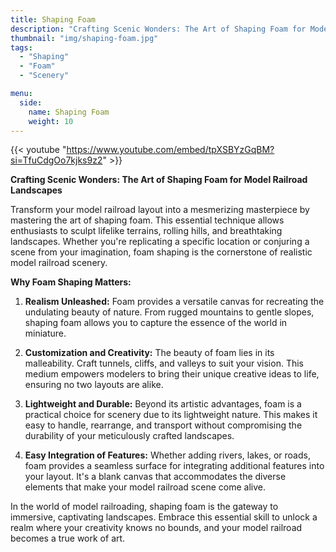 ```yaml
---
title: Shaping Foam
description: "Crafting Scenic Wonders: The Art of Shaping Foam for Model Railroad Landscapes"
thumbnail: "img/shaping-foam.jpg"
tags:
  - "Shaping"
  - "Foam"
  - "Scenery"

menu:
  side:
    name: Shaping Foam
    weight: 10
---
```


{{< youtube "https://www.youtube.com/embed/tpXSBYzGqBM?si=TfuCdgOo7kjks9z2" >}}

**Crafting Scenic Wonders: The Art of Shaping Foam for Model Railroad Landscapes**

Transform your model railroad layout into a mesmerizing masterpiece by mastering the art of shaping foam. This essential technique allows enthusiasts to sculpt lifelike terrains, rolling hills, and breathtaking landscapes. Whether you're replicating a specific location or conjuring a scene from your imagination, foam shaping is the cornerstone of realistic model railroad scenery.

**Why Foam Shaping Matters:**

1. **Realism Unleashed:** Foam provides a versatile canvas for recreating the undulating beauty of nature. From rugged mountains to gentle slopes, shaping foam allows you to capture the essence of the world in miniature.

2. **Customization and Creativity:** The beauty of foam lies in its malleability. Craft tunnels, cliffs, and valleys to suit your vision. This medium empowers modelers to bring their unique creative ideas to life, ensuring no two layouts are alike.

3. **Lightweight and Durable:** Beyond its artistic advantages, foam is a practical choice for scenery due to its lightweight nature. This makes it easy to handle, rearrange, and transport without compromising the durability of your meticulously crafted landscapes.

4. **Easy Integration of Features:** Whether adding rivers, lakes, or roads, foam provides a seamless surface for integrating additional features into your layout. It's a blank canvas that accommodates the diverse elements that make your model railroad scene come alive.

In the world of model railroading, shaping foam is the gateway to immersive, captivating landscapes. Embrace this essential skill to unlock a realm where your creativity knows no bounds, and your model railroad becomes a true work of art.
